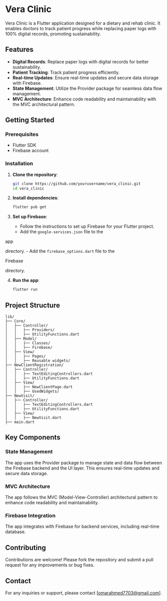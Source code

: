 # Vera Clinic

Vera Clinic is a Flutter application designed for a dietary and rehab clinic. It enables doctors to track patient progress while replacing paper logs with 100% digital records, promoting sustainability.

## Features

- **Digital Records**: Replace paper logs with digital records for better sustainability.
- **Patient Tracking**: Track patient progress efficiently.
- **Real-time Updates**: Ensure real-time updates and secure data storage with Firebase.
- **State Management**: Utilize the Provider package for seamless data flow management.
- **MVC Architecture**: Enhance code readability and maintainability with the MVC architectural pattern.

## Getting Started

### Prerequisites

- Flutter SDK
- Firebase account

### Installation

1. **Clone the repository**:
    ```sh
    git clone https://github.com/yourusername/vera_clinic.git
    cd vera_clinic
    ```

2. **Install dependencies**:
    ```sh
    flutter pub get
    ```

3. **Set up Firebase**:
    - Follow the instructions to set up Firebase for your Flutter project.
    - Add the `google-services.json` file to the 

app

 directory.
    - Add the `firebase_options.dart` file to the 

Firebase

 directory.

4. **Run the app**:
    ```sh
    flutter run
    ```

## Project Structure

```plaintext
lib/
├── Core/
│   ├── Controller/
│   │   ├── Providers/
│   │   ├── UtilityFunctions.dart
│   ├── Model/
│   │   ├── Classes/
│   │   ├── Firebase/
│   ├── View/
│   │   ├── Pages/
│   │   ├── Reusable widgets/
├── NewClientRegistration/
│   ├── Controller/
│   │   ├── TextEditingControllers.dart
│   │   ├── UtilityFunctions.dart
│   ├── View/
│   │   ├── NewClientPage.dart
│   │   ├── UsedWidgets/
├── NewVisit/
│   ├── Controller/
│   │   ├── TextEditingControllers.dart
│   │   ├── UtilityFunctions.dart
│   ├── View/
│   │   ├── NewVisit.dart
├── main.dart
```

## Key Components

### State Management

The app uses the Provider package to manage state and data flow between the Firebase backend and the UI layer. This ensures real-time updates and secure data storage.

### MVC Architecture

The app follows the MVC (Model-View-Controller) architectural pattern to enhance code readability and maintainability.

### Firebase Integration

The app integrates with Firebase for backend services, including real-time database.

## Contributing

Contributions are welcome! Please fork the repository and submit a pull request for any improvements or bug fixes.

## Contact

For any inquiries or support, please contact [omarahmed7703@gmail.com].

